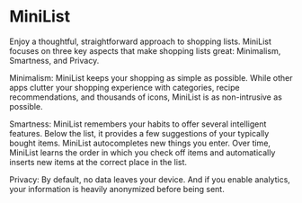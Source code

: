 # MiniList

Enjoy a thoughtful, straightforward approach to shopping lists. MiniList focuses on three key aspects that make shopping lists great: Minimalism, Smartness, and Privacy.

Minimalism: MiniList keeps your shopping as simple as possible. While other apps clutter your shopping experience with categories, recipe recommendations, and thousands of icons, MiniList is as non-intrusive as possible.

Smartness: MiniList remembers your habits to offer several intelligent features. Below the list, it provides a few suggestions of your typically bought items. MiniList autocompletes new things you enter. Over time, MiniList learns the order in which you check off items and automatically inserts new items at the correct place in the list.

Privacy: By default, no data leaves your device. And if you enable analytics, your information is heavily anonymized before being sent.
